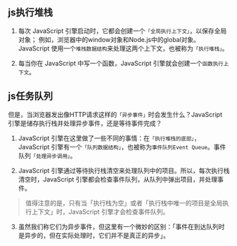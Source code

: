 ## js执行堆栈
1. 每次 JavaScript 引擎启动时，它都会创建一个`「全局执行上下文」`，以保存全局对象；
例如，浏览器中的window对象和Node.js中的global对象。JavaScript 使用一个`堆栈数据结构`来处理这两个上下文，也被称为`「执行堆栈」`。

2. 每当你在 JavaScript 中写一个函数，JavaScript 引擎就会创建一个`函数执行上下文`。

## js任务队列
但是，当浏览器发出像HTTP请求这样的`「异步事件」`时会发生什么？JavaScript 引擎是储存执行栈并处理异步事件，还是等待事件完成？

1. JavaScript 引擎在这里做了一些不同的事情：在`「执行堆栈的底部」`，JavaScript 引擎有一个`「队列数据结构」`，也被称为`事件队列Event Queue`。事件队列`「处理异步调用」`。

2. JavaScript 引擎通过等待执行栈清空来处理队列中的项目。所以，每次执行栈清空时，JavaScript 引擎都会检查事件队列，从队列中弹出项目，并处理事件。

>   值得注意的是，只有当「执行栈为空」或者「执行栈中唯一的项目是全局执行上下文」时，JavaScript 引擎才会检查事件队列。

3. 虽然我们称它们为异步事件，但这里有一个微妙的区别：「事件在到达队列时是异步的，但在实际处理时，它们并不是真正的异步」。

